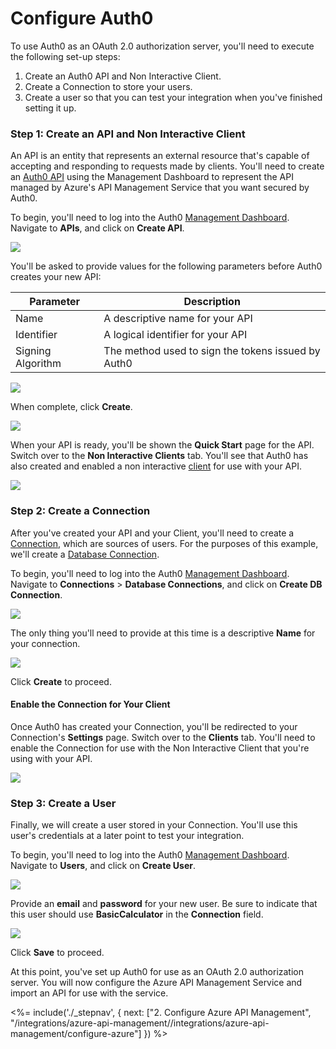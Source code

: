 # Configure Auth0

To use Auth0 as an OAuth 2.0 authorization server, you'll need to execute the following set-up steps:

1. Create an Auth0 API and Non Interactive Client.
2. Create a Connection to store your users.
3. Create a user so that you can test your integration when you've finished setting it up.

### Step 1: Create an API and Non Interactive Client

An API is an entity that represents an external resource that's capable of accepting and responding to requests made by clients. You'll need to create an [Auth0 API](/apis) using the Management Dashboard to represent the API managed by Azure's API Management Service that you want secured by Auth0.

To begin, you'll need to log into the Auth0 [Management Dashboard](${manage_url}). Navigate to **APIs**, and click on **Create API**.

![](/media/articles/integrations/azure-api-mgmt/auth0/apis.png)

You'll be asked to provide values for the following parameters before Auth0 creates your new API:

| Parameter | Description |
| --------- | ----------- |
| Name | A descriptive name for your API |
| Identifier | A logical identifier for your API |
| Signing Algorithm | The method used to sign the tokens issued by Auth0 |

![](/media/articles/integrations/azure-api-mgmt/auth0/new-api-config.png)

When complete, click **Create**.

![](/media/articles/integrations/azure-api-mgmt/auth0/api-config.png)

When your API is ready, you'll be shown the **Quick Start** page for the API. Switch over to the **Non Interactive Clients** tab. You'll see that Auth0 has also created and enabled a non interactive [client](/clients) for use with your API.

![](/media/articles/integrations/azure-api-mgmt/auth0/api-nic.png)

### Step 2: Create a Connection

After you've created your API and your Client, you'll need to create a [Connection](https://auth0.com/docs/clients/connections), which are sources of users. For the purposes of this example, we'll create a [Database Connection](/connections/database).

To begin, you'll need to log into the Auth0 [Management Dashboard](${manage_url}). Navigate to **Connections** > **Database Connections**, and click on **Create DB Connection**.

![](/media/articles/integrations/azure-api-mgmt/auth0/db-connections.png)

The only thing you'll need to provide at this time is a descriptive **Name** for your connection.

![](/media/articles/integrations/azure-api-mgmt/auth0/new-db-connection-config.png)

Click **Create** to proceed.

#### Enable the Connection for Your Client

Once Auth0 has created your Connection, you'll be redirected to your Connection's **Settings** page. Switch over to the **Clients** tab. You'll need to enable the Connection for use with the Non Interactive Client that you're using with your API.

![](/media/articles/integrations/azure-api-mgmt/auth0/connection-client.png)

### Step 3: Create a User

Finally, we will create a user stored in your Connection. You'll use this user's credentials at a later point to test your integration.

To begin, you'll need to log into the Auth0 [Management Dashboard](${manage_url}). Navigate to **Users**, and click on **Create User**.

![](/media/articles/integrations/azure-api-mgmt/auth0/users.png)

Provide an **email** and **password** for your new user. Be sure to indicate that this user should use **BasicCalculator** in the **Connection** field.

![](/media/articles/integrations/azure-api-mgmt/auth0/create-user.png)

Click **Save** to proceed.

At this point, you've set up Auth0 for use as an OAuth 2.0 authorization server. You will now configure the Azure API Management Service and import an API for use with the service.

<%= include('./_stepnav', {
 next: ["2. Configure Azure API Management", "/integrations/azure-api-management//integrations/azure-api-management/configure-azure"]
}) %>